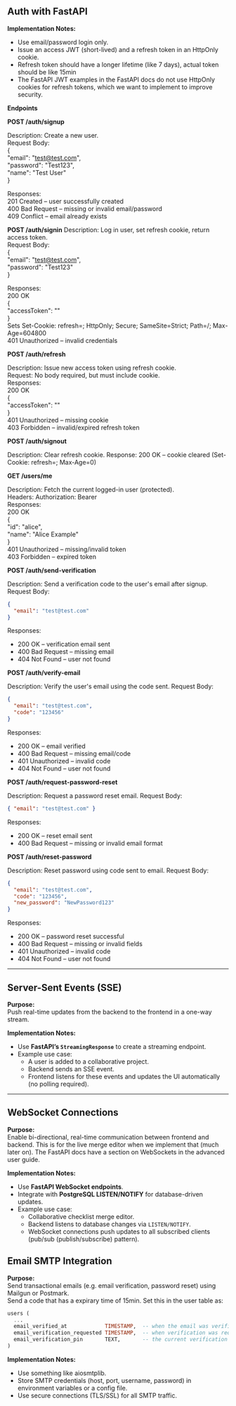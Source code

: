 ## Auth with FastAPI

**Implementation Notes:**

- Use email/password login only.
- Issue an access JWT (short-lived) and a refresh token in an HttpOnly cookie.
- Refresh token should have a longer lifetime (like 7 days), actual token should be like 15min
- The FastAPI JWT examples in the FastAPI docs do not use HttpOnly cookies for refresh tokens, which we want to implement to improve security.

**Endpoints**

**POST /auth/signup**

Description: Create a new user.  
Request Body:  
{  
"email": "test@test.com",  
"password": "Test123",  
"name": "Test User"  
}

Responses:  
201 Created – user successfully created  
400 Bad Request – missing or invalid email/password  
409 Conflict – email already exists

**POST /auth/signin**
Description: Log in user, set refresh cookie, return access token.  
Request Body:  
{  
"email": "test@test.com",  
"password": "Test123"  
}

Responses:  
200 OK  
{  
"accessToken": "<jwt>"  
}  
Sets Set-Cookie: refresh=<token>; HttpOnly; Secure; SameSite=Strict; Path=/; Max-Age=604800  
401 Unauthorized – invalid credentials

**POST /auth/refresh**

Description: Issue new access token using refresh cookie.  
Request: No body required, but must include cookie.  
Responses:  
200 OK  
{  
"accessToken": "<new-jwt>"  
}  
401 Unauthorized – missing cookie  
403 Forbidden – invalid/expired refresh token

**POST /auth/signout**

Description: Clear refresh cookie.
Response:
200 OK – cookie cleared (Set-Cookie: refresh=; Max-Age=0)

**GET /users/me**

Description: Fetch the current logged-in user (protected).  
Headers: Authorization: Bearer <accessToken>  
Responses:  
200 OK  
{  
"id": "alice",  
"name": "Alice Example"  
}  
401 Unauthorized – missing/invalid token  
403 Forbidden – expired token

**POST /auth/send-verification**

Description: Send a verification code to the user's email after signup.  
Request Body:

```json
{
  "email": "test@test.com"
}
```

Responses:

- 200 OK – verification email sent
- 400 Bad Request – missing email
- 404 Not Found – user not found

**POST /auth/verify-email**

Description: Verify the user's email using the code sent.
Request Body:

```json
{
  "email": "test@test.com",
  "code": "123456"
}
```

Responses:

- 200 OK – email verified
- 400 Bad Request – missing email/code
- 401 Unauthorized – invalid code
- 404 Not Found – user not found

**POST /auth/request-password-reset**

Description: Request a password reset email.
Request Body:

```json
{ "email": "test@test.com" }
```

Responses:

- 200 OK – reset email sent
- 400 Bad Request – missing or invalid email format

**POST /auth/reset-password**

Description: Reset password using code sent to email.
Request Body:

```json
{
  "email": "test@test.com",
  "code": "123456",
  "new_password": "NewPassword123"
}
```

Responses:

- 200 OK – password reset successful
- 400 Bad Request – missing or invalid fields
- 401 Unauthorized – invalid code
- 404 Not Found – user not found

---

## Server-Sent Events (SSE)

**Purpose:**  
Push real-time updates from the backend to the frontend in a one-way stream.

**Implementation Notes:**

- Use **FastAPI’s `StreamingResponse`** to create a streaming endpoint.
- Example use case:
  - A user is added to a collaborative project.
  - Backend sends an SSE event.
  - Frontend listens for these events and updates the UI automatically (no polling required).

---

## WebSocket Connections

**Purpose:**  
Enable bi-directional, real-time communication between frontend and backend. This is for the live merge editor when we implement that (much later on).
The FastAPI docs have a section on WebSockets in the advanced user guide.

**Implementation Notes:**

- Use **FastAPI WebSocket endpoints**.
- Integrate with **PostgreSQL LISTEN/NOTIFY** for database-driven updates.
- Example use case:
  - Collaborative checklist merge editor.
  - Backend listens to database changes via `LISTEN/NOTIFY`.
  - WebSocket connections push updates to all subscribed clients (pub/sub (publish/subscribe) pattern).

## Email SMTP Integration

**Purpose:**  
Send transactional emails (e.g. email verification, password reset) using Mailgun or Postmark.  
Send a code that has a expirary time of 15min. Set this in the user table as:

```sql
users (
  ...
  email_verified_at            TIMESTAMP,  -- when the email was verified, we dont need a boolean
  email_verification_requested TIMESTAMP,  -- when verification was requested
  email_verification_pin       TEXT,       -- the current verification code
)
```

**Implementation Notes:**

- Use something like aiosmtplib.
- Store SMTP credentials (host, port, username, password) in environment variables or a config file.
- Use secure connections (TLS/SSL) for all SMTP traffic.
